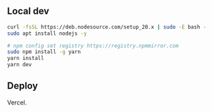 ## Local dev
```bash
curl -fsSL https://deb.nodesource.com/setup_20.x | sudo -E bash -
sudo apt install nodejs -y

# npm config set registry https://registry.npmmirror.com
sudo npm install -g yarn
yarn install
yarn dev
```

## Deploy

Vercel.



